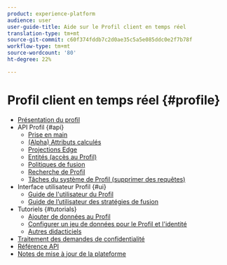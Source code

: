 ```yaml
---
product: experience-platform
audience: user
user-guide-title: Aide sur le Profil client en temps réel
translation-type: tm+mt
source-git-commit: c60f374fddb7c2d0ae35c5a5e085ddc0e2f7b78f
workflow-type: tm+mt
source-wordcount: '80'
ht-degree: 22%

---
```



# Profil client en temps réel {#profile}

* [Présentation du profil](home.md)
* API Profil {#api}
   * [Prise en main](api/getting-started.md)
   * [(Alpha) Attributs calculés](api/computed-attributes.md)
   * [Projections Edge](api/edge-projections.md)
   * [Entités (accès au Profil)](api/entities.md)
   * [Politiques de fusion](api/merge-policies.md)
   * [Recherche de Profil](api/profile-search.md)
   * [Tâches du système de Profil (supprimer des requêtes)](api/profile-system-jobs.md)
* Interface utilisateur Profil {#ui}
   * [Guide de l&#39;utilisateur du Profil](ui/user-guide.md)
   * [Guide de l’utilisateur des stratégies de fusion](ui/merge-policies.md)
* Tutoriels {#tutorials}
   * [Ajouter de données au Profil](tutorials/add-profile-data.md)
   * [Configurer un jeu de données pour le Profil et l&#39;identité](tutorials/dataset-configuration.md)
   * [Autres didacticiels](https://docs.adobe.com/content/help/fr-FR/experience-platform/tutorials/home.html)
* [Traitement des demandes de confidentialité](privacy.md)
* [Référence API](https://www.adobe.io/apis/experienceplatform/home/api-reference.html#!acpdr/swagger-specs/real-time-customer-profile.yaml)
* [Notes de mise à jour de la plateforme](https://www.adobe.com/go/platform-release-notes-en)